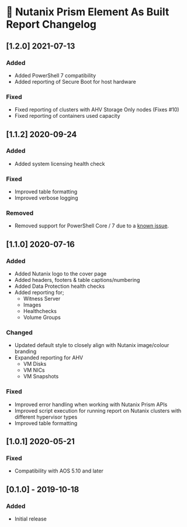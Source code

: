 # :arrows_counterclockwise: Nutanix Prism Element As Built Report Changelog

## [1.2.0] 2021-07-13

### Added
- Added PowerShell 7 compatibility
- Added reporting of Secure Boot for host hardware
### Fixed
- Fixed reporting of clusters with AHV Storage Only nodes (Fixes #10)
- Fixed reporting of containers used capacity

## [1.1.2] 2020-09-24
### Added
- Added system licensing health check

### Fixed
- Improved table formatting
- Improved verbose logging

### Removed
- Removed support for PowerShell Core / 7 due to a [known issue](https://github.com/PowerShell/PowerShell/issues/12993).

## [1.1.0] 2020-07-16
### Added
- Added Nutanix logo to the cover page
- Added headers, footers & table captions/numbering
- Added Data Protection health checks
- Added reporting for;
    - Witness Server
    - Images
    - Healthchecks
    - Volume Groups

### Changed
- Updated default style to closely align with Nutanix image/colour branding
- Expanded reporting for AHV
    - VM Disks
    - VM NICs
    - VM Snapshots

### Fixed
- Improved error handling when working with Nutanix Prism APIs
- Improved script execution for running report on Nutanix clusters with different hypervisor types
- Improved table formatting

## [1.0.1] 2020-05-21
### Fixed
- Compatibility with AOS 5.10 and later

## [0.1.0] - 2019-10-18
### Added
- Initial release